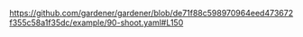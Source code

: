 

https://github.com/gardener/gardener/blob/de71f88c598970964eed473672f355c58a1f35dc/example/90-shoot.yaml#L150

